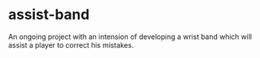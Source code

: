 # assist-band
An ongoing project with an intension of developing a wrist band which will assist a player to correct his mistakes.
